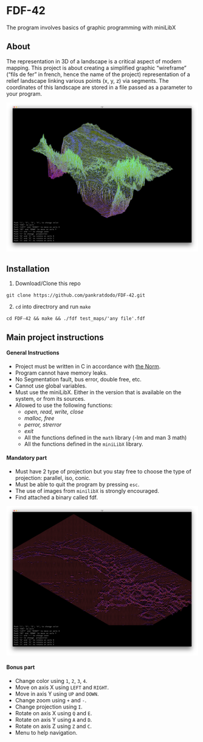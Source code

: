 # FDF-42
The program involves basics of graphic programming with miniLibX

## About
The representation in 3D of a landscape is a critical aspect of modern mapping. This project is about creating a simplified graphic “wireframe” (“fils de fer” in french,
hence the name of the project) representation of a relief landscape linking various points (x, y, z) via segments. The coordinates of this landscape are stored in a file passed as a parameter to your program.

![](France.png)

## Installation
1. Download/Clone this repo
```
git clone https://github.com/pankratdodo/FDF-42.git
```
2. `cd` into directrory and run `make`
```
cd FDF-42 && make && ./fdf test_maps/'any file'.fdf
```

## Main project instructions
#### General Instructions
- Project must be written in C in accordance with [the Norm](https://github.com/R4meau/minishell/blob/master/norme.en.pdf).
- Program cannot have memory leaks.
- No Segmentation fault, bus error, double free, etc.
- Cannot use global variables.
- Must use the miniLibX. Either in the version that is available on the system, or from its sources.
- Allowed to use the following functions:
  - *open, read, write, close*
  - *malloc, free*
  - *perror, strerror*
  - *exit*
  - All the functions defined in the `math` library (-lm and man 3 math)
  - All the functions defined in the `miniLibX` library.
  
#### Mandatory part
- Must have 2 type of projection but you stay free to choose the type of projection: parallel, iso, conic.
- Must be able to quit the program by pressing `esc`.
- The use of images from `minilibX` is strongly encouraged.
- Find attached a binary called fdf.

![](Mars.png)

#### Bonus part
- Change color using `1`, `2`, `3`, `4`.
- Move on axis X using `LEFT` and `RIGHT`.
- Move in axis Y using `UP` and `DOWN`.
- Change zoom using `+` and `-`.
- Change projection using `I`.
- Rotate on axis X using `Q` and `E`.
- Rotate on axis Y using `A` and `D`.
- Rotate on axis Z using `Z` and `C`.
- Menu to help navigation.
